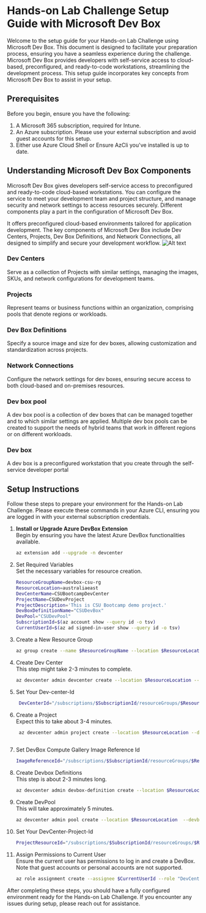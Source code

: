# Hands-on Lab Challenge Setup Guide with Microsoft Dev Box

Welcome to the  setup guide for your Hands-on Lab Challenge using Microsoft Dev Box. This document is designed to facilitate your preparation process, ensuring you have a seamless experience during the challenge. Microsoft Dev Box provides developers with self-service access to cloud-based, preconfigured, and ready-to-code workstations, streamlining the development process. This setup guide incorporates key concepts from Microsoft Dev Box to assist in your setup.

## Prerequisites
Before you begin, ensure you have the following:
1. A Microsoft 365 subscription, required for Intune.
1. An Azure subscription. Please use your external subscription and avoid guest accounts for this setup.
1. Either use Azure Cloud Shell or Ensure AzCli you've installed is up to date. 

## Understanding Microsoft Dev Box Components
Microsoft Dev Box gives developers self-service access to preconfigured and ready-to-code cloud-based workstations. You can configure the service to meet your development team and project structure, and manage security and network settings to access resources securely. Different components play a part in the configuration of Microsoft Dev Box.

It offers preconfigured cloud-based environments tailored for application development. The key components of Microsoft Dev Box include Dev Centers, Projects, Dev Box Definitions, and Network Connections, all designed to simplify and secure your development workflow.
![Alt text](https://learn.microsoft.com/en-us/azure/dev-box/media/concept-key-concepts/dev-box-architecture.png#lightbox "Devbox Architecture")


### Dev Centers
Serve as a collection of Projects with similar settings, managing the images, SKUs, and network configurations for development teams.
### Projects
Represent teams or business functions within an organization, comprising pools that denote regions or workloads.
### Dev Box Definitions
Specify a source image and size for dev boxes, allowing customization and standardization across projects.
### Network Connections
Configure the network settings for dev boxes, ensuring secure access to both cloud-based and on-premises resources.
### Dev box pool
A dev box pool is a collection of dev boxes that can be managed together and to which similar settings are applied. Multiple dev box pools can be created to support the needs of hybrid teams that work in different regions or on different workloads.
### Dev box
A dev box is a preconfigured workstation that you create through the self-service developer portal

## Setup Instructions

Follow these steps to prepare your environment for the Hands-on Lab Challenge. Please execute these commands in your Azure CLI, ensuring you are logged in with your external subscription credentials.

1. **Install or Upgrade Azure DevBox Extension**  
   Begin by ensuring you have the latest Azure DevBox functionalities available.
   ```bash
   az extension add --upgrade -n devcenter
1. Set Required Variables  
Set the necessary variables for resource creation.
    ```bash
    ResourceGroupName=devbox-csu-rg
    ResourceLocation=australiaeast
    DevCenterName=CSUBootcampDevCenter
    ProjectName=CSUDevProject
    ProjectDescription='This is CSU Bootcamp demo project.'
    DevBoxDefinitionName="CSUDevBox"
    DevPool="CSUDevPool"
    SubscriptionId=$(az account show --query id -o tsv)
    CurrentUserId=$(az ad signed-in-user show --query id -o tsv)
    
1. Create a New Resource Group
    ```bash
    az group create --name $ResourceGroupName --location $ResourceLocation

1. Create Dev Center  
This step might take 2-3 minutes to complete.
    ```bash
    az devcenter admin devcenter create --location $ResourceLocation --name $DevCenterName --resource-group $ResourceGroupName
    
1. Set Your Dev-center-Id
   ```bash
    DevCenterId="/subscriptions/$SubscriptionId/resourceGroups/$ResourceGroupName/providers/Microsoft.DevCenter/devcenters/$DevCenterName"

1. Create a Project  
Expect this to take about 3-4 minutes.
   ```bash
    az devcenter admin project create --location $ResourceLocation --description "$ProjectDescription" --dev-center-id "$DevCenterId" --name $ProjectName --resource-group $ResourceGroupName --max-dev-boxes-per-user "3"
    

1. Set DevBox Compute Gallery Image Reference Id
   ```bash
   ImageReferenceId="/subscriptions/$SubscriptionId/resourceGroups/$ResourceGroupName/providers/Microsoft.DevCenter/devcenters/$DevCenterName/galleries/Default/images/microsoftvisualstudio_visualstudioplustools_vs-2022-ent-general-win11-m365-gen2"

   
1. Create Devbox Definitions  
This step is about 2-3 minutes long.
   ```bash
   az devcenter admin devbox-definition create --location $ResourceLocation  --image-reference id="$ImageReferenceId" --name $DevBoxDefinitionName  --dev-center-name "$DevCenterName"  --resource-group $ResourceGroupName  --os-storage-type "ssd_256gb" --sku name="general_i_8c32gb256ssd_v2" --hibernate-support enabled

   
1. Create DevPool  
This will take approximately 5 minutes.
   ```bash
   az devcenter admin pool create --location $ResourceLocation  --devbox-definition-name $DevBoxDefinitionName --virtual-network-type managed --pool-name $DevPool --project-name $ProjectName --resource-group $ResourceGroupName --local-administrator "Enabled" --managed-virtual-network-regions $ResourceLocation

   
1. Set Your DevCenter-Project-Id
   ```bash
   ProjectResourceId="/subscriptions/$SubscriptionId/resourceGroups/$ResourceGroupName/providers/Microsoft.DevCenter/projects/$ProjectName"

1. Assign Permissions to Current User  
Ensure the current user has permissions to log in and create a DevBox. Note that guest accounts or personal accounts are not supported.
   ```bash
   az role assignment create --assignee $CurrentUserId --role "DevCenter Dev Box User" --scope $ProjectResourceId

   
After completing these steps, you should have a fully configured environment ready for the Hands-on Lab Challenge. If you encounter any issues during setup, please reach out for assistance.




